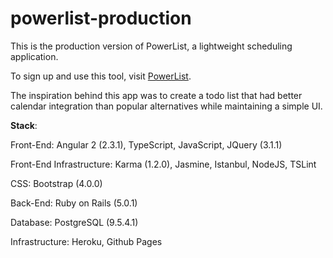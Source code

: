 # powerlist-production

This is the production version of PowerList, a lightweight scheduling application.

To sign up and use this tool, visit [PowerList](www.powerlist.pro).

The inspiration behind this app was to create a todo list that had better calendar integration than popular alternatives while maintaining a simple UI.

<strong>Stack</strong>:

Front-End: Angular 2 (2.3.1), TypeScript, JavaScript, JQuery (3.1.1)

Front-End Infrastructure: Karma (1.2.0), Jasmine, Istanbul, NodeJS, TSLint

CSS: Bootstrap (4.0.0)

Back-End: Ruby on Rails (5.0.1)

Database: PostgreSQL (9.5.4.1)

Infrastructure: Heroku, Github Pages

